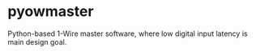 pyowmaster
==========

Python-based 1-Wire master software, where low digital input latency is main design goal.
